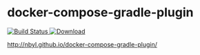 # docker-compose-gradle-plugin

[![Build Status](https://travis-ci.org/nbyl/docker-compose-gradle-plugin.svg?branch=master)](https://travis-ci.org/nbyl/docker-compose-gradle-plugin)[ ![Download](https://api.bintray.com/packages/nbyl/maven/docker-compose-gradle-plugin/images/download.svg) ](https://bintray.com/nbyl/maven/docker-compose-gradle-plugin/_latestVersion)

http://nbyl.github.io/docker-compose-gradle-plugin/